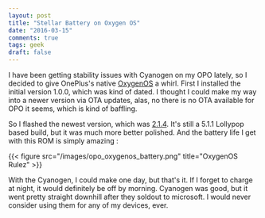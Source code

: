 ```yaml
---
layout: post
title: "Stellar Battery on Oxygen OS"
date: "2016-03-15"
comments: true
tags: geek
draft: false
---
```


I have been getting stability issues with Cyanogen on my OPO lately, so I decided to give OnePlus's native [OxygenOS](https://oneplus.net/2/oxygenos) a whirl.
First I installed the initial version 1.0.0, which was kind of dated. I thought I could make my way into a newer
version via OTA updates, alas, no there is no OTA available for OPO it seems, which is kind of baffling.

So I flashed the newest version, which was [2.1.4](https://forums.oneplus.net/threads/oxygenos-2-1-4-for-the-oneplus-one.425544/). It's still a 5.1.1 Lollypop based build, but it was
much more better polished. And the battery life I get with this ROM is simply amazing :

{{< figure src="/images/opo_oxygenos_battery.png" title="OxygenOS Rulez" >}}

With the Cyanogen, I could make one day, but that's it. If I forget to charge at night, it would definitely be off
by morning. Cyanogen was good, but it went pretty straight downhill after they soldout to microsoft. I would
never consider using them for any of my devices, ever.
